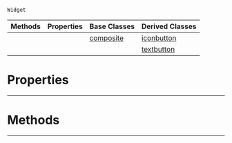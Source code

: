  `Widget`

|Methods|Properties|Base Classes|Derived Classes|
|---|---|---|---|
| | |[composite](https://github.com/zeroengineteam/ZeroDocs/code_reference/class_reference/composite.markdown)|[iconbutton](https://github.com/zeroengineteam/ZeroDocs/code_reference/class_reference/iconbutton.markdown)|
| | | |[textbutton](https://github.com/zeroengineteam/ZeroDocs/code_reference/class_reference/textbutton.markdown)|


 #  Properties


---  
 #  Methods


---  
 

 